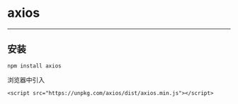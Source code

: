 # axios

---

## 安装

```
npm install axios
```

浏览器中引入

```
<script src="https://unpkg.com/axios/dist/axios.min.js"></script>
```




